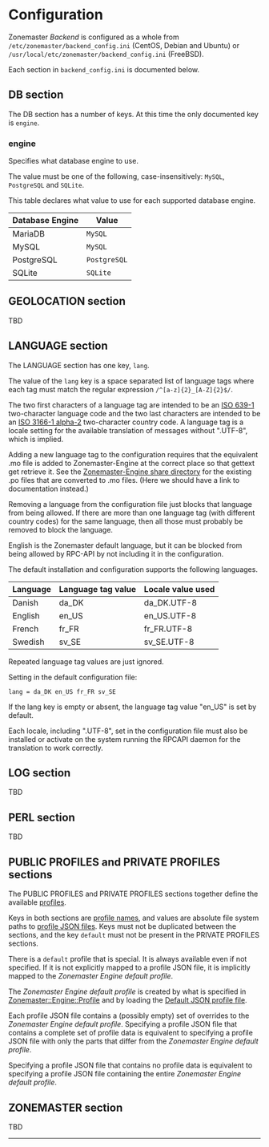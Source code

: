# Configuration

Zonemaster *Backend* is configured as a whole from `/etc/zonemaster/backend_config.ini`
(CentOS, Debian and Ubuntu) or `/usr/local/etc/zonemaster/backend_config.ini`
(FreeBSD).

Each section in `backend_config.ini` is documented below.

## DB section

The DB section has a number of keys.
At this time the only documented key is `engine`.

### engine

Specifies what database engine to use.

The value must be one of the following, case-insensitively: `MySQL`,
`PostgreSQL` and `SQLite`.

This table declares what value to use for each supported database engine.

Database Engine   | Value
------------------|------
MariaDB           | `MySQL`
MySQL             | `MySQL`
PostgreSQL        | `PostgreSQL`
SQLite            | `SQLite`


## GEOLOCATION section

TBD

## LANGUAGE section

The LANGUAGE section has one key, `lang`.

The value of the `lang` key is a space separated list of
language tags where each tag must match the regular expression
`/^[a-z]{2}_[A-Z]{2}$/`.

The two first characters of a language tag are intended to be an
[ISO 639-1] two-character language code and the two last characters
are intended to be an [ISO 3166-1 alpha-2] two-character country code.
A language tag is a locale setting for the available translation
of messages without ".UTF-8", which is implied.

Adding a new language tag to the configuration requires that the
equivalent .mo file is added to Zonemaster-Engine at the correct
place so that gettext get retrieve it. See the
[Zonemaster-Engine share directory] for the existing .po files
that are converted to .mo files. (Here we should have a link
to documentation instead.)

Removing a language from the configuration file just blocks that
language from being allowed. If there are more than one language
tag (with different country codes) for the same language, then
all those must probably be removed to block the language.

English is the Zonemaster default language, but it can be blocked
from being allowed by RPC-API by not including it in the
configuration.

The default installation and configuration supports the
following languages.

Language | Language tag value | Locale value used
---------|--------------------|------------------
Danish   | da_DK              | da_DK.UTF-8
English  | en_US              | en_US.UTF-8
French   | fr_FR              | fr_FR.UTF-8
Swedish  | sv_SE              | sv_SE.UTF-8

Repeated language tag values are just ignored.

Setting in the default configuration file:

```
lang = da_DK en_US fr_FR sv_SE
```

If the lang key is empty or absent, the language tag value
"en_US" is set by default.

Each locale, including ".UTF-8", set in the configuration file
must also be installed or activate on the system running the RPCAPI
daemon for the translation to work correctly.

## LOG section

TBD


## PERL section

TBD


## PUBLIC PROFILES and PRIVATE PROFILES sections

The PUBLIC PROFILES and PRIVATE PROFILES sections together define the available [profiles].

Keys in both sections are [profile names], and values are absolute file system paths to
[profile JSON files]. Keys must not be duplicated between the sections, and the
key `default` must not be present in the PRIVATE PROFILES sections.

There is a `default` profile that is special. It is always available even
if not specified. If it is not explicitly mapped to a profile JSON file, it is implicitly
mapped to the *Zonemaster Engine default profile*.

The *Zonemaster Engine default profile* is created by what is specified in
[Zonemaster::Engine::Profile] and by loading the [Default JSON profile file].

Each profile JSON file contains a (possibly empty) set of overrides to
the *Zonemaster Engine default profile*. Specifying a profile JSON file
that contains a complete set of profile data is equivalent to specifying
a profile JSON file with only the parts that differ from the *Zonemaster
Engine default profile*.

Specifying a profile JSON file that contains no profile data is equivalent
to specifying a profile JSON file containing the entire
*Zonemaster Engine default profile*.

## ZONEMASTER section

TBD

--------

[Default JSON profile file]:          https://github.com/zonemaster/zonemaster-engine/blob/master/share/profile.json
[ISO 3166-1 alpha-2]:                 https://en.wikipedia.org/wiki/ISO_3166-1_alpha-2
[ISO 639-1]:                          https://en.wikipedia.org/wiki/ISO_639-1
[Profile JSON files]:                 https://github.com/zonemaster/zonemaster-engine/blob/master/docs/Profiles.md
[Profile names]:                      API.md#profile-name
[Profiles]:                           Architecture.md#profile
[Zonemaster-Engine share directory]:  https://github.com/zonemaster/zonemaster-engine/tree/master/share
[Zonemaster::Engine::Profile]:        https://metacpan.org/pod/Zonemaster::Engine::Profile#PROFILE-PROPERTIES



